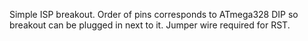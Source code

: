 Simple ISP breakout. Order of pins corresponds to ATmega328 DIP so breakout can be plugged in next to it. Jumper wire required for RST.
